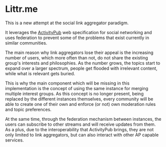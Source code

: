 # Littr.me

This is a new attempt at the social link aggregator paradigm.

It leverages the [ActivityPub](https://www.w3.org/TR/activitypub) web specification for social networking
and uses federation to prevent some of the problems that exist currently in similar communities.

<!-- The main problem it tries to solve is the dissolution over time of the community's interests and its split
into groups with tighter focused interests and dissenting  -->

The main reason why link aggregators lose their appeal is the increasing number of users, 
which more often than not, do not share the existing group's interests and philosophies. 
As the number grows, the topics start to expand over a larger spectrum, people get flooded with irrelevant content, 
while what is relevant gets buried. 
<!--From the an old member's perspective it's the "eternal September" effect.--> 

This is why the main component which will be missing in this implementation is the concept of using 
the same instance for merging multiple interest groups. As this concept is no longer present, 
being replaced by the different instances themselves, every community will be able to create one of their own 
and enforce (or not) own moderation rules and topic preferences.

At the same time, through the federation mechanism between instances, the users can subscribe to other
streams and will receive updates from them. As a plus, due to the interoperability that ActivityPub brings,
they are not only limited to link aggregators, but can also interact with other AP capable services.
